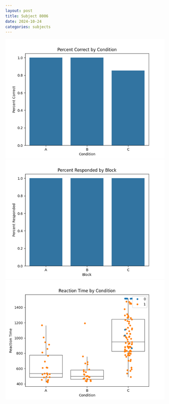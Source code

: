 ```yaml
---
layout: post
title: Subject 8006
date: 2024-10-24
categories: subjects
---
```


![](data/8006/run-1/8006_ATS_percent_correct.png)
![](data/8006/run-1/8006_ATS_percent_responded.png)
![](data/8006/run-1/8006_ATS_rt.png)
